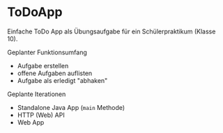 ToDoApp
===

Einfache ToDo App als Übungsaufgabe für ein Schülerpraktikum (Klasse 10).

Geplanter Funktionsumfang

* Aufgabe erstellen
* offene Aufgaben auflisten
* Aufgabe als erledigt "abhaken"

Geplante Iterationen

* Standalone Java App (`main` Methode)
* HTTP (Web) API
* Web App

